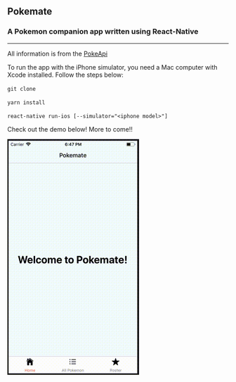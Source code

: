 ## Pokemate
### A Pokemon companion app written using React-Native
---
All information is from the [PokeApi](https://pokeapi.co)

To run the app with the iPhone simulator, you need a Mac computer with Xcode installed. Follow the steps below:

`git clone`

`yarn install`

`react-native run-ios [--simulator="<iphone model>"]`

Check out the demo below! More to come!!

<img src="https://github.com/reggiemcdonald/Pokemate/blob/master/demo.gif" width="300" height="536"/>
